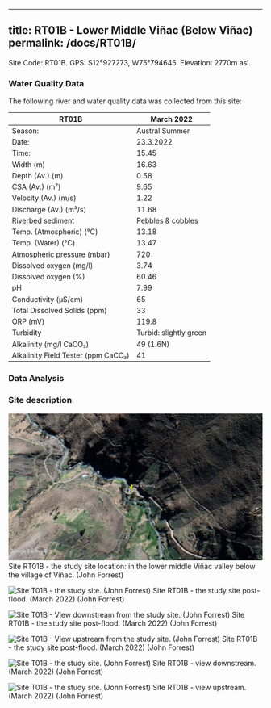 
---
title: RT01B - Lower Middle Viñac (Below Viñac)
permalink: /docs/RT01B/
---


Site Code: RT01B.  GPS: S12°927273, W75°794645. Elevation:
2770m asl.


### Water Quality Data

The following river and water quality data was collected from this site:

|     RT01B                                  |     March 2022                |
|--------------------------------------------|-------------------------------|
|     Season:                                |     Austral Summer            |
|     Date:                                  |     23.3.2022                 |
|     Time:                                  |     15.45                     |
|     Width (m)                              |     16.63                     |
|     Depth (Av.) (m)                        |     0.58                      |
|     CSA (Av.) (m²)                         |     9.65                      |
|     Velocity (Av.) (m/s)                   |     1.22                      |
|     Discharge (Av.) (m³/s)                 |     11.68                     |
|     Riverbed sediment                      |     Pebbles & cobbles         |
|     Temp. (Atmospheric) (°C)               |     13.18                     |
|     Temp. (Water) (°C)                     |     13.47                     |
|     Atmospheric pressure (mbar)            |     720                       |
|     Dissolved oxygen (mg/l)                |     3.74                      |
|     Dissolved oxygen (%)                   |     60.46                     |
|     pH                                     |     7.99                      |
|     Conductivity (µS/cm)                   |     65                        |
|     Total Dissolved Solids (ppm)           |     33                        |
|     ORP (mV)                               |     119.8                     |
|     Turbidity                              |     Turbid: slightly green    |
|     Alkalinity (mg/l CaCO₃)                |     49 (1.6N)                 |
|     Alkalinity Field Tester (ppm CaCO₃)    |     41                        |


### Data Analysis




### Site description 




![Site T01B - the study site location. (John Forrest)](/assets/SiteDescriptions/T1/RT1BBelowVinak.jpg)
Site RT01B - the study site location: in the lower middle Viñac valley below the village of Viñac. (John Forrest)


![Site T01B - the study site. (John Forrest)](/assets/SiteDescriptions/T1/T1bStudysite.jpg)
Site RT01B - the study site post-flood. (March 2022) (John Forrest)


![Site T01B - View downstream from the study site. (John Forrest)](/assets/SiteDescriptions/T1/T1bStudysitepostflood1.jpg)
Site RT01B - the study site post-flood. (March 2022) (John Forrest)


![Site T01B - View upstream from the study site. (John Forrest)](/assets/SiteDescriptions/T1/T1bStudysitepostflood2.jpg)
Site RT01B - the study site post-flood. (March 2022) (John Forrest)


![Site T01B - the study site. (John Forrest)](/assets/SiteDescriptions/T1/T1bViewdownstream.jpg)
Site RT01B - view downstream. (March 2022) (John Forrest)


![Site T01B - the study site. (John Forrest)](/assets/SiteDescriptions/T1/T1bViewupstream.jpg)
Site RT01B - view upstream. (March 2022) (John Forrest)
